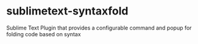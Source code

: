 sublimetext-syntaxfold
======================

Sublime Text Plugin that provides a configurable command and popup for folding code based on syntax
